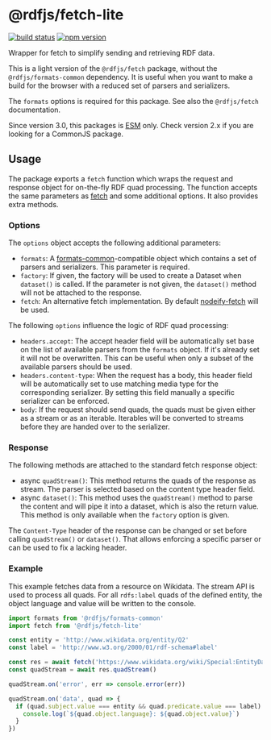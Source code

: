 # @rdfjs/fetch-lite
[![build status](https://img.shields.io/github/workflow/status/rdfjs-base/fetch-lite/Test)](https://github.com/rdfjs-base/fetch-lite/actions/workflows/test.yaml)
[![npm version](https://img.shields.io/npm/v/@rdfjs/fetch-lite.svg)](https://www.npmjs.com/package/@rdfjs/fetch-lite)

Wrapper for fetch to simplify sending and retrieving RDF data.

This is a light version of the `@rdfjs/fetch` package, without the `@rdfjs/formats-common` dependency.
It is useful when you want to make a build for the browser with a reduced set of parsers and serializers.

The `formats` options is required for this package.
See also the `@rdfjs/fetch` documentation.

Since version 3.0, this packages is [ESM](https://nodejs.org/api/esm.html) only.
Check version 2.x if you are looking for a CommonJS package.

## Usage

The package exports a `fetch` function which wraps the request and response object for on-the-fly RDF quad processing.
The function accepts the same parameters as [fetch](https://fetch.spec.whatwg.org/) and some additional options. It also provides extra methods.

### Options

The `options` object accepts the following additional parameters:

- `formats`: A [formats-common](https://github.com/rdfjs-base/formats-common)-compatible object which contains a set of parsers and serializers.
  This parameter is required.
- `factory`: If given, the factory will be used to create a Dataset when `dataset()` is called.
  If the parameter is not given, the `dataset()` method will not be attached to the response.
- `fetch`: An alternative fetch implementation.
  By default [nodeify-fetch](https://github.com/bergos/nodeify-fetch) will be used.

The following `options` influence the logic of RDF quad processing: 

- `headers.accept`: The accept header field will be automatically set base on the list of available parsers from the `formats` object.
  If it's already set it will not be overwritten.
  This can be useful when only a subset of the available parsers should be used. 
- `headers.content-type`: When the request has a body, this header field will be automatically set to use matching media type for the corresponding serializer.
  By setting this field manually a specific serializer can be enforced.
- `body`: If the request should send quads, the quads must be given either as a stream or as an iterable.
  Iterables will be converted to streams before they are handed over to the serializer.

### Response

The following methods are attached to the standard fetch response object:

- async `quadStream()`: This method returns the quads of the response as stream.
  The parser is selected based on the content type header field.
- async `dataset()`: This method uses the `quadStream()` method to parse the content and will pipe it into a dataset, which is also the return value.
  This method is only available when the `factory` option is given.

The `Content-Type` header of the response can be changed or set before calling `quadStream()` or `dataset()`.
That allows enforcing a specific parser or can be used to fix a lacking header.

### Example

This example fetches data from a resource on Wikidata.
The stream API is used to process all quads.
For all `rdfs:label` quads of the defined entity, the object language and value will be written to the console.

```javascript
import formats from '@rdfjs/formats-common'
import fetch from '@rdfjs/fetch-lite'

const entity = 'http://www.wikidata.org/entity/Q2'
const label = 'http://www.w3.org/2000/01/rdf-schema#label'

const res = await fetch('https://www.wikidata.org/wiki/Special:EntityData/Q2.ttl', { formats })
const quadStream = await res.quadStream()

quadStream.on('error', err => console.error(err))

quadStream.on('data', quad => {
  if (quad.subject.value === entity && quad.predicate.value === label) {
    console.log(`${quad.object.language}: ${quad.object.value}`)
  }
})
```

